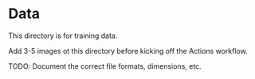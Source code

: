 # Data

This directory is for training data.

Add 3-5 images ot this directory before kicking off the Actions workflow.

TODO: Document the correct file formats, dimensions, etc.
